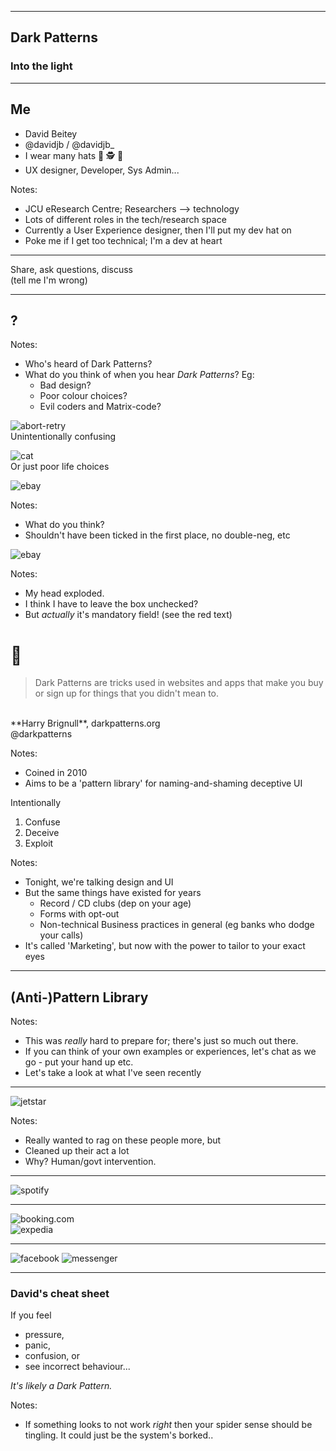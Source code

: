 <!-- .slide: data-background="#000" data-transition="fade" -->

---

<!-- .slide: data-background="#000" data-transition="fade" -->
<div class="spotlight"></div>

## Dark Patterns <!-- .element: style="color: #aaa" -->

### Into the light <!-- .element: style="color: #aaa" -->

---

<!-- .slide: data-background="#555" data-background-transition="fade" data-transition="fade" -->
## Me

* David Beitey
* @davidjb / @davidjb_
* I wear many hats  🤠 🕵️ 🧙
* UX designer, Developer, Sys Admin...

Notes:

* JCU eResearch Centre; Researchers --> technology
* Lots of different roles in the tech/research space
* Currently a User Experience designer, then I'll put my dev hat on
* Poke me if I get too technical; I'm a dev at heart

---

<!-- .slide: data-background="#aaa" data-background-transition="fade" data-transition="fade" -->

Share, ask questions, discuss
<br>
(tell me I'm wrong)

---

## ?

Notes:
* Who's heard of Dark Patterns?
* What do you think of when you hear _Dark Patterns_? Eg:
  * Bad design?
  * Poor colour choices?
  * Evil coders and Matrix-code?


<!-- .slide: data-background-iframe="https://code.divshot.com/geo-bootstrap/"
data-background-interactive -->


![abort-retry](img/abort-retry.png) <!-- .element class="plain" style="height: 100%; max-height: 50vh"-->
<br>
Unintentionally confusing


![cat](img/cat.jpg) <!-- .element class="plain" style="height: 100%; max-height: 50vh"-->
<br>
Or just poor life choices


![ebay](img/ebay-2.png) <!-- .element class="plain" style="height: 100%; max-height: 30vh"-->

Notes:
* What do you think?
* Shouldn't have been ticked in the first place, no double-neg, etc


![ebay](img/ebay-1.png) <!-- .element class="plain" style="height: 100%; max-height: 40vh"-->

Notes:
* My head exploded.
* I think I have to leave the box unchecked?
* But _actually_ it's mandatory field! (see the red text)


# 🤯


> Dark Patterns are tricks used in websites and apps that make you buy or sign
> up for things that you didn't mean to. <!-- .element style="font-size: 3rem" -->

<br>
**Harry Brignull**, darkpatterns.org
<br>
@darkpatterns

Notes:
* Coined in 2010
* Aims to be a 'pattern library' for naming-and-shaming deceptive UI


Intentionally

1. Confuse
1. Deceive
1. Exploit

Notes:
* Tonight, we're talking design and UI
* But the same things have existed for years
  * Record / CD clubs (dep on your age)
  * Forms with opt-out
  * Non-technical Business practices in general (eg banks who dodge your calls)
* It's called 'Marketing', but now with the power to tailor to your exact eyes

---

## (Anti-)Pattern Library

Notes:
* This was *_really_* hard to prepare for; there's just so much out there.
* If you can think of your own examples or experiences, let's chat as we go -
  put your hand up etc.
* Let's take a look at what I've seen recently 

---

![jetstar](img/jetstar.svg) <!-- .element class="plain logo" -->

Notes:
* Really wanted to rag on these people more, but
* Cleaned up their act a lot
* Why? Human/govt intervention.

---

![spotify](img/spotify.svg) <!-- .element class="plain logo" -->

---

![booking.com](img/booking.svg) <!-- .element class="plain logo" -->
<br>
![expedia](img/expedia.svg) <!-- .element class="plain logo" -->

---

![facebook](img/facebook.svg) <!-- .element class="plain logo" -->
![messenger](img/messenger.svg) <!-- .element class="plain logo" -->

---


### David's cheat sheet

If you feel

* pressure,
* panic,
* confusion, or
* see incorrect behaviour...

_It's likely a Dark Pattern._

Notes:
* If something looks to not work _right_ then your spider sense should be
  tingling.  It could just be the system's borked..


